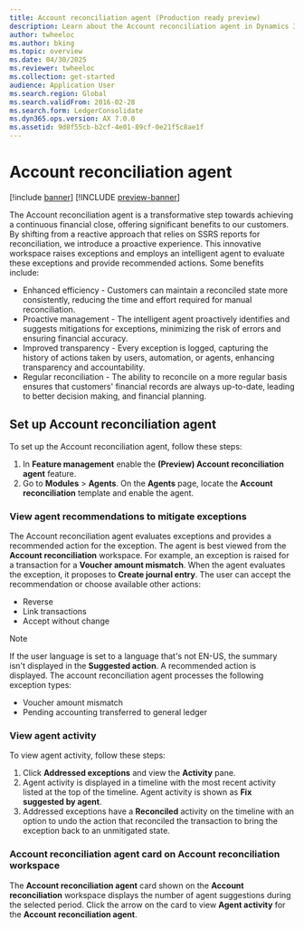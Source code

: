 ```yaml
---
title: Account reconciliation agent (Production ready preview)
description: Learn about the Account reconciliation agent in Dynamics 365 Finance.
author: twheeloc
ms.author: bking
ms.topic: overview
ms.date: 04/30/2025
ms.reviewer: twheeloc
ms.collection: get-started
audience: Application User
ms.search.region: Global
ms.search.validFrom: 2016-02-28
ms.search.form: LedgerConsolidate
ms.dyn365.ops.version: AX 7.0.0
ms.assetid: 9d8f55cb-b2cf-4e01-89cf-0e21f5c8ae1f
---
```


# Account reconciliation agent

[!include [banner](../includes/banner.md)]
[!INCLUDE [preview-banner](~/../shared-content/shared/preview-includes/preview-banner.md)]

The Account reconciliation agent is a transformative step towards achieving a continuous financial close, offering significant benefits to our customers. By shifting from a reactive approach that relies on SSRS 
reports for reconciliation, we introduce a proactive experience. This innovative workspace raises exceptions and employs an intelligent agent to evaluate these exceptions and provide recommended actions.
Some benefits include:
 - Enhanced efficiency - Customers can maintain a reconciled state more consistently, reducing the time and effort required for manual reconciliation.
 - Proactive management - The intelligent agent proactively identifies and suggests mitigations for exceptions, minimizing the risk of errors and ensuring financial accuracy.
 - Improved transparency - Every exception is logged, capturing the history of actions taken by users, automation, or agents, enhancing transparency and accountability.
 - Regular reconciliation - The ability to reconcile on a more regular basis ensures that customers' financial records are always up-to-date, leading to better decision making, and financial planning.

## Set up Account reconciliation agent 

To set up the Account reconciliation agent, follow these steps:
1.	In **Feature management** enable the **(Preview) Account reconciliation agent** feature.
2.	Go to **Modules** > **Agents**. On the **Agents** page, locate the **Account reconciliation** template and enable the agent.

### View agent recommendations to mitigate exceptions
The Account reconciliation agent evaluates exceptions and provides a recommended action for the exception. The agent is best viewed from the **Account reconciliation** workspace. For example, an exception is 
raised for a transaction for a **Voucher amount mismatch**. When the agent evaluates the exception, it proposes to **Create journal entry**. 
The user can accept the recommendation or choose available other actions:
 - Reverse
 - Link transactions
 - Accept without change
 
>[!NOTE]
> If the user language is set to a language that's not EN-US, the summary isn't displayed in the **Suggested action**. A recommended action is displayed.
The account reconciliation agent processes the following exception types:
 - Voucher amount mismatch
 - Pending accounting transferred to general ledger

### View agent activity
To view agent activity, follow these steps:
1. Click **Addressed exceptions** and view the **Activity** pane.
2. Agent activity is displayed in a timeline with the most recent activity listed at the top of the timeline. Agent activity is shown as **Fix suggested by agent**.
3. Addressed exceptions have a **Reconciled** activity on the timeline with an option to undo the action that reconciled the transaction to bring the exception back to an unmitigated state.

### Account reconciliation agent card on Account reconciliation workspace
The **Account reconciliation agent** card shown on the **Account reconciliation** workspace displays the number of agent suggestions during the selected period. 
Click the arrow on the card to view **Agent activity** for the **Account reconciliation agent**.





